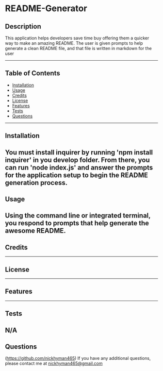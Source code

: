 # README-Generator
## Description
This application helps developers save time buy offering them a quicker way to make an amazing README. The user is given prompts to help generate a clean README file, and that file is written in markdown for the user


---
## Table of Contents
- [Installation](#installation)
- [Usage](#usage)
- [Credits](#credits)
- [License](#license)
- [Features](#features)
- [Tests](#tests)
- [Questions](#questions)
---
## Installation
You must install inquirer by running 'npm install inquirer' in you develop folder. From there, you can run 'node index.js' and answer the prompts for the application setup to begin the README generation process.
---
## Usage
Using the command line or integrated terminal, you respond to prompts that help generate the awesome README.
---
## Credits

---
## License 

---
## Features

---
## Tests
N/A
---
## Questions
(https://github.com/nickhyman465)
If you have any additional questions, please contact me at nickhyman465@gmail.com

